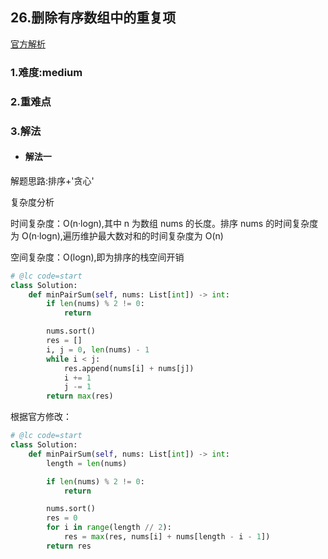 ## 26.删除有序数组中的重复项

[官方解析](<>)

### 1.难度:medium

### 2.重难点

### 3.解法

* #### 解法一

解题思路:排序+'贪心'

复杂度分析

时间复杂度：O(n·logn),其中 n 为数组 nums 的长度。排序 nums 的时间复杂度为 O(n·logn),遍历维护最大数对和的时间复杂度为 O(n)

空间复杂度：O(logn),即为排序的栈空间开销

```python
# @lc code=start
class Solution:
    def minPairSum(self, nums: List[int]) -> int:
        if len(nums) % 2 != 0:
            return

        nums.sort()
        res = []
        i, j = 0, len(nums) - 1
        while i < j:
            res.append(nums[i] + nums[j])
            i += 1
            j -= 1
        return max(res)
```

根据官方修改：

```python
# @lc code=start
class Solution:
    def minPairSum(self, nums: List[int]) -> int:
        length = len(nums)

        if len(nums) % 2 != 0:
            return

        nums.sort()
        res = 0
        for i in range(length // 2):
            res = max(res, nums[i] + nums[length - i - 1])
        return res
```
